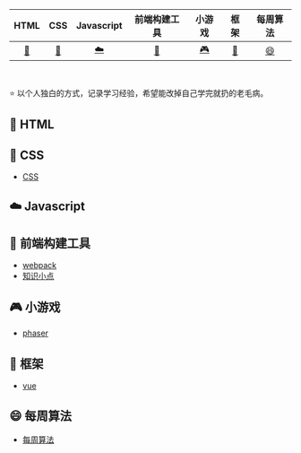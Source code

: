 |         HTML         |                CSS                |          Javascript          |           前端构建工具           |               小游戏               |           框架           |           每周算法           |
| :------------------: | :-------------------------------: | :--------------------------: | :------------------------------: | :--------------------------------: | :----------------------: | :----------------------: |
| [:memo:](#memo-HTML) | [:floppy_disk:](#floppy_disk-CSS) | [:cloud:](#cloud-Javascript) | [:wrench:](#wrench-前端构建工具) | [:video_game:](#video_game-小游戏) | [:hammer:](#hammer-框架) | [:smile:](#smile-每周算法) |

<br>

⭐️ 以个人独白的方式，记录学习经验，希望能改掉自己学完就扔的老毛病。

## :memo: HTML

## :floppy_disk: CSS

- [CSS](./src/css)

## :cloud: Javascript

## :wrench: 前端构建工具

- [webpack](./src/builds-tools/webpack)
- [知识小点](./src/builds-tools/dot)

## :video_game: 小游戏

- [phaser](./src/h5-game/phaser)

## :hammer: 框架

- [vue](./src/vue)

## :smile: 每周算法

- [每周算法](./src/arithmetic)
